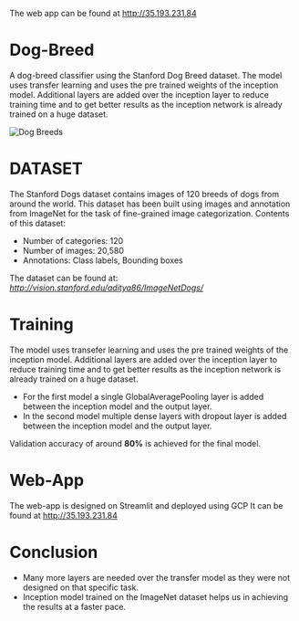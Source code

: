 The web app can be found at http://35.193.231.84

# Dog-Breed
A dog-breed classifier using the Stanford Dog Breed dataset.
The model uses transfer learning and uses the pre trained weights of the inception model.
Additional layers are added over the inception layer to reduce training time and to get better results as the inception network is already trained on a huge dataset.

![Dog Breeds](https://user-images.githubusercontent.com/26468713/34918645-fbfe6bc2-f97b-11e7-9f89-548b508db905.jpg)

# DATASET
The Stanford Dogs dataset contains images of 120 breeds of dogs from around the world. This dataset has been built using images and annotation from ImageNet for the task of fine-grained image categorization. Contents of this dataset:

* Number of categories: 120
* Number of images: 20,580
* Annotations: Class labels, Bounding boxes

The dataset can be found at: *http://vision.stanford.edu/aditya86/ImageNetDogs/*

# Training
The model uses transefer learning and uses the pre trained weights of the inception model.
Additional layers are added over the inception layer to reduce training time and to get better results as the inception network is already trained on a huge dataset.
* For the first model a single GlobalAveragePooling layer is added between the inception model and the output layer.
* In the second model multiple dense layers with dropout layer is added between the inception model and the output layer.

Validation accuracy of around **80%** is achieved for the final model.

# Web-App
The web-app is designed on Streamlit and deployed using GCP
It can be found at http://35.193.231.84

# Conclusion
* Many more layers are needed over the transfer model as they were not designed on that specific task.
* Inception model trained on the ImageNet dataset helps us in achieving the results at a faster pace.
